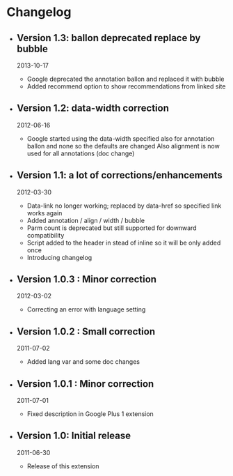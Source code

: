 # Changelog

*   ## Version 1.3: ballon deprecated replace by bubble
    2013-10-17

    *   Google deprecated the annotation ballon and replaced it with bubble
    *   Added recommend option to show recommendations from linked site
    
*   ## Version 1.2: data-width correction
    2012-06-16

    *   Google started using the data-width specified also for annotation ballon and none so the defaults are changed
        Also alignment is now used for all annotations (doc change)
    
*   ## Version 1.1: a lot of corrections/enhancements
    2012-03-30

    *   Data-link no longer working; replaced by data-href so specified link works again
    *   Added annotation / align / width / bubble
    *   Parm count is deprecated but still supported for downward compatibility
    *   Script added to the header in stead of inline so it will be only added once
    *   Introducing changelog
    
*   ## Version 1.0.3 : Minor correction
    2012-03-02

    *   Correcting an error with language setting

*   ## Version 1.0.2 : Small correction
    2011-07-02

    *   Added lang var and some doc changes

*   ## Version 1.0.1 : Minor correction
    2011-07-01

    *   Fixed description in Google Plus 1 extension

*   ## Version 1.0: Initial release
    2011-06-30

    *   Release of this extension